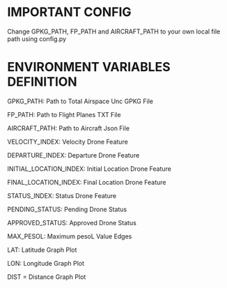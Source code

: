 # IMPORTANT CONFIG

Change GPKG_PATH, FP_PATH and AIRCRAFT_PATH to your own local file path using config.py

# ENVIRONMENT VARIABLES DEFINITION

GPKG_PATH: Path to Total Airspace Unc GPKG File

FP_PATH: Path to Flight Planes TXT File

AIRCRAFT_PATH: Path to Aircraft Json File

VELOCITY_INDEX: Velocity Drone Feature

DEPARTURE_INDEX: Departure Drone Feature

INITIAL_LOCATION_INDEX: Initial Location Drone Feature

FINAL_LOCATION_INDEX: Final Location Drone Feature

STATUS_INDEX: Status Drone Feature

PENDING_STATUS: Pending Drone Status

APPROVED_STATUS: Approved Drone Status

MAX_PESOL: Maximum pesoL Value Edges

LAT: Latitude Graph Plot

LON: Longitude Graph Plot

DIST = Distance Graph Plot